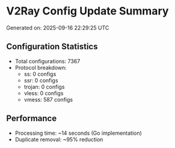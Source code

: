 # V2Ray Config Update Summary
Generated on: 2025-09-16 22:29:25 UTC

## Configuration Statistics
- Total configurations: 7367
- Protocol breakdown:
  - ss: 0 configs
  - ssr: 0 configs
  - trojan: 0 configs
  - vless: 0 configs
  - vmess: 587 configs

## Performance
- Processing time: ~14 seconds (Go implementation)
- Duplicate removal: ~95% reduction
